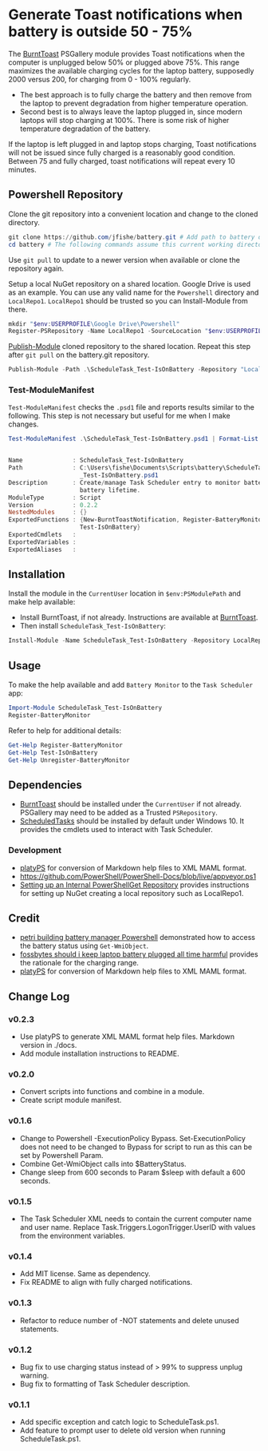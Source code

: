 # Generate Toast notifications when battery is outside 50 - 75%

The [BurntToast](https://www.Powershellgallery.com/packages/BurntToast)
PSGallery module provides Toast notifications when the computer is unplugged
below 50% or plugged above 75%. This range maximizes the available charging
cycles for the laptop battery, supposedly 2000 versus 200, for charging from
0 - 100% regularly.

* The best approach is to fully charge the battery and then remove from the
  laptop to prevent degradation from higher temperature operation.
* Second best is to always leave the laptop plugged in, since modern laptops
  will stop charging at 100%. There is some risk of higher temperature
  degradation of the battery.

If the laptop is left plugged in and laptop stops charging, Toast notifications
will not be issued since fully charged is a reasonably good condition. Between
75 and fully charged, toast notifications will repeat every 10 minutes.

## Powershell Repository

Clone the git repository into a convenient location and change to the cloned directory.

```powershell
git clone https://github.com/jfishe/battery.git # Add path to battery destination if desired.
cd battery # The following commands assume this current working directory.
```

Use `git pull` to update to a newer version when available or clone the
repository again.

Setup a local NuGet repository on a shared location. Google Drive is used as an
example. You can use any valid name for the `Powershell` directory and
`LocalRepo1`. `LocalRepo1` should be trusted so you can Install-Module from
there.

```powershell
mkdir "$env:USERPROFILE\Google Drive\Powershell"
Register-PSRepository -Name LocalRepo1 -SourceLocation "$env:USERPROFILE\Google Drive\Powershell" -InstallationPolicy Trusted
```

[Publish-Module](http://go.microsoft.com/fwlink/?LinkId=821666) cloned
repository to the shared location. Repeat this step after `git pull` on the
battery.git repository.

```powershell
Publish-Module -Path .\ScheduleTask_Test-IsOnBattery -Repository "LocalRepo1"
```

### Test-ModuleManifest

`Test-ModuleManifest` checks the `.psd1` file and reports results similar to
the following. This step is not necessary but useful for me when I make
changes.

```powershell
Test-ModuleManifest .\ScheduleTask_Test-IsOnBattery.psd1 | Format-List -Force


Name              : ScheduleTask_Test-IsOnBattery
Path              : C:\Users\fishe\Documents\Scripts\battery\ScheduleTask_Test-IsOnBattery\ScheduleTask
                    _Test-IsOnBattery.psd1
Description       : Create/manage Task Scheduler entry to monitor battery charging and maximize
                    battery lifetime.
ModuleType        : Script
Version           : 0.2.2
NestedModules     : {}
ExportedFunctions : {New-BurntToastNotification, Register-BatteryMonitor, Unregister-BatteryMonitor,
                    Test-IsOnBattery}
ExportedCmdlets   :
ExportedVariables :
ExportedAliases   :
```

## Installation


Install the module in the `CurrentUser` location in `$env:PSModulePath` and make help available:

* Install BurntToast, if not already. Instructions are available at
  [BurntToast](https://github.com/Windos/BurntToast).
* Then install `ScheduleTask_Test-IsOnBattery`:

```powershell
Install-Module -Name ScheduleTask_Test-IsOnBattery -Repository LocalRepo1 -Scope CurrentUser
```
## Usage

To make the help available and add `Battery Monitor` to the `Task Scheduler` app:

```powershell
Import-Module ScheduleTask_Test-IsOnBattery
Register-BatteryMonitor
```
Refer to help for additional details:

```powershell
Get-Help Register-BatteryMonitor
Get-Help Test-IsOnBattery
Get-Help Unregister-BatteryMonitor
```

## Dependencies

* [BurntToast](https://www.Powershellgallery.com/packages/BurntToast)
  should be installed under the `CurrentUser` if not already. PSGallery may need to be added as a Trusted `PSRepository`.
* [ScheduledTasks](https://docs.microsoft.com/en-us/powershell/module/scheduledtasks/?view=win10-ps) should be installed by default under Windows 10. It provides the cmdlets used to interact with Task Scheduler.

### Development

* [platyPS](https://github.com/Powershell/platyPS) for conversion of Markdown
  help files to XML MAML format.
* https://github.com/PowerShell/PowerShell-Docs/blob/live/appveyor.ps1
* [Setting up an Internal PowerShellGet Repository](https://blogs.msdn.microsoft.com/powershell/2014/05/20/setting-up-an-internal-powershellget-repository/) provides instructions for setting up NuGet creating a local repository such as LocalRepo1.

## Credit

* [petri building battery manager Powershell](https://www.petri.com/building-battery-manager-Powershell) demonstrated how to access the battery status using `Get-WmiObject`.
* [fossbytes should i keep laptop battery plugged all time harmful](https://fossbytes.com/should-i-keep-laptop-battery-plugged-all-time-harmful/) provides the rationale for the charging range.
* [platyPS](https://github.com/Powershell/platyPS) for conversion of Markdown help files to XML MAML format.

## Change Log

### v0.2.3

* Use platyPS to generate XML MAML format help files. Markdown version in ./docs.
* Add module installation instructions to README.

### v0.2.0
* Convert scripts into functions and combine in a module.
* Create script module manifest.

### v0.1.6

* Change to Powershell -ExecutionPolicy Bypass. Set-ExecutionPolicy does not need to be changed to Bypass for script to run as this can be set by Powershell Param.
* Combine Get-WmiObject calls into $BatteryStatus.
* Change sleep from 600 seconds to Param $sleep with default a 600 seconds.

### v0.1.5

* The Task Scheduler XML needs to contain the current computer name and user
  name. Replace Task.Triggers.LogonTrigger.UserID with values from the
  environment variables.

### v0.1.4

* Add MIT license. Same as dependency.
* Fix README to align with fully charged notifications.

### v0.1.3

* Refactor to reduce number of -NOT statements and delete unused statements.

### v0.1.2

* Bug fix to use charging status instead of > 99% to suppress unplug warning.
* Bug fix to formatting of Task Scheduler description.

### v0.1.1

* Add specific exception and catch logic to ScheduleTask.ps1.
* Add feature to prompt user to delete old version when running ScheduleTask.ps1.

